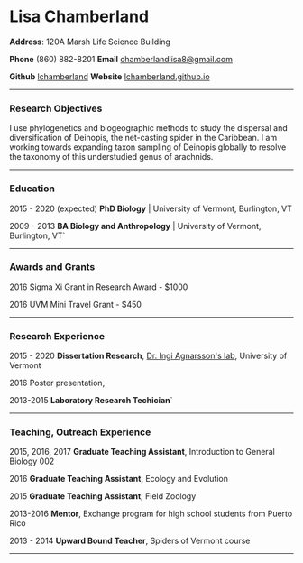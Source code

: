 # Lisa Chamberland

**Address**: 120A Marsh Life Science Building

**Phone** (860) 882-8201     **Email** chamberlandlisa8@gmail.com

**Github** [lchamberland](https://github.com/lchamberland)     **Website** [lchamberland.github.io](https://lchamberland.github.io) 

------

### Research Objectives

I use phylogenetics and biogeographic methods to study the dispersal and diversification of Deinopis, the net-casting spider in the Caribbean. I am working towards expanding taxon sampling of Deinopis globally to resolve the taxonomy of this understudied genus of arachnids.

------

### Education

2015 - 2020 (expected)	**PhD Biology**  | University of Vermont, Burlington, VT

2009 - 2013 			**BA Biology and Anthropology** | University of Vermont, Burlington, VT`

------

### Awards and Grants

2016					Sigma Xi Grant in Research Award - $1000

2016					UVM Mini Travel Grant - $450

------

### Research Experience

2015 - 2020         **Dissertation Research**,  [Dr. Ingi Agnarsson's lab](https://www.uvm.edu/~biology/?Page=faculty/agnarsson.php&SM=facultysubmenu.html), University of Vermont	

2016					Poster presentation, 

2013-2015				**Laboratory Research Techician**`

------

### Teaching, Outreach Experience

2015, 2016, 2017			**Graduate Teaching Assistant**, Introduction to General Biology 002

2016					**Graduate Teaching Assistant**, Ecology and Evolution

2015 					**Graduate Teaching Assistant**, Field Zoology

2013-2016				**Mentor**, Exchange program for high school students from Puerto Rico

2013 - 2014				**Upward Bound Teacher**, Spiders of Vermont course

------













```


```
